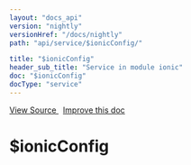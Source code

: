 ```yaml
---
layout: "docs_api"
version: "nightly"
versionHref: "/docs/nightly"
path: "api/service/$ionicConfig/"

title: "$ionicConfig"
header_sub_title: "Service in module ionic"
doc: "$ionicConfig"
docType: "service"
---
```


<div class="improve-docs">
<a href='http://github.com/driftyco/ionic/tree/master/js/angular/service/ionicConfig.js#L644'>
View Source
</a>
&nbsp;
<a href='http://github.com/driftyco/ionic/edit/master/js/angular/service/ionicConfig.js#L644'>
Improve this doc
</a>
</div>




<h1 class="api-title">

$ionicConfig



</h1>
















  

  
  
  






